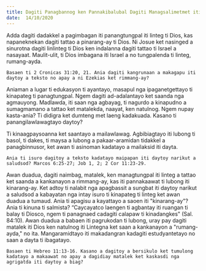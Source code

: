 ```yaml
---
title: Dagiti Panagbannog ken Pannakibalubal Dagiti Managsalimetmet iti Linteg
date:  14/10/2020
---
```


Adda dagiti dadakkel a pagimbagan iti panangtungpal iti linteg ti Dios, kas napaneknekan dagiti tattao a pinarang-ay ti Dios. Ni Josue ket nasinged a sinurotna dagiti linlinteg ti Dios ken indalanna dagiti tattao ti Israel a nasayaat. Maulit-ulit, ti Dios imbagana iti Israel a no tungpalenda ti linteg, rumang-ayda.

`Basaen ti 2 Cronicas 31:20, 21. Ania dagiti kangrunaan a makagapu iti daytoy a teksto no apay a ni Ezekias ket rimmang-ay?`

Aniaman a lugar ti edukasyon ti ayantayo, masapul nga ipaganetgettayo ti kinapateg ti panagtungpal. Ngem dagiti ad-adalantayo ket saanda nga agmauyong. Madlawda, iti saan nga agbayag, ti nagurdo a kinapudno a sumagmamano a tattao ket matalekda, naayat, ken natulnog. Ngem nupay kasta-ania? Ti didigra ket dumteng met laeng kadakuada. Kasano ti panangilawlawagtayo daytoy?

Ti kinaagpaysoanna ket saantayo a mailawlawag. Agbibiagtayo iti lubong ti basol, ti dakes, ti maysa a lubong a pakaar-aramidan tidakkel a panagbinnusor, ket awan ti asinoman kadatayo a mailaksid iti dayta.

`Ania ti isuro dagitoy a teksto kadatayo maipapan iti daytoy narikut a saludsod? Marcos 6:25-27; Job 1, 2; 2 Cor 11:23-29.`

Awan duadua, dagiti naimbag, matalek, ken managtungpal iti linteg a tattao ket saanda a kankanayon a rimmang-ay, kas iti pannakaawat ti lubong iti kinarang-ay. Ket adtoy ti nalabit nga apagbassit a sungbat iti daytoy narikut a saludsod a kabayatan nga intay isuro ti kinapateg ti linteg ket awan duadua a tumaud. Ania ti apagisu a kayattayo a saoen iti "kinarang-ay"? Ania ti kinuna ti salmista? “Caycayatco laengen ti agbantay iti ruangan ti balay ti Diosco, ngem ti panagnaed cadagiti calapaw ti kinadangkes" (Sal. 84:10). Awan duadua a babaen iti pagrukodan ti lubong, uray pay dagiti matalek iti Dios ken natulnog iti Lintegna ket saan a kankanayon a "rumang-ayda," no ita. Mangaramidtayo iti makadangran kadagiti estudyantetayo no saan a dayta ti ibagatayo.

`Basaen ti Hebreo 11:13-16. Kasano a dagitoy a bersikulo ket tumulong kadatayo a makaawat no apay a dagidiay matalek ket kaskasdi nga agrigatda iti daytoy a biag?`